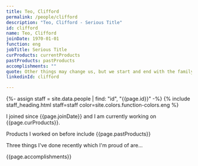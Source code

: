 ```yaml
---
title: Teo, Clifford
permalink: /people/clifford
description: "Teo, Clifford - Serious Title"
id: clifford
name: Teo, Clifford
joinDate: 1970-01-01
function: eng
jobTitle: Serious Title
curProducts: currentProducts
pastProducts: pastProducts
accomplishments: ""
quote: Other things may change us, but we start and end with the family.
linkedinId: clifford

---
```


{%- assign staff = site.data.people | find: "id", "{{page.id}}" -%}
{% include staff_heading.html staff=staff color=site.colors.function-colors.eng %}

<p>I joined since {{page.joinDate}} and I am currently working on {{page.curProducts}}.</p>

<p>Products I worked on before include {{page.pastProducts}}</p>

<p>Three things I've done recently which I'm proud of are...</p>
{{page.accomplishments}}
